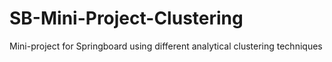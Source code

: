# SB-Mini-Project-Clustering
Mini-project for Springboard using different analytical clustering techniques
